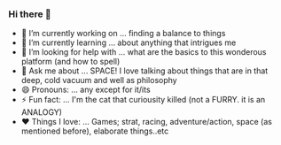 ### Hi there 👋

- 🔭 I’m currently working on ... finding a balance to things
- 🌱 I’m currently learning ... about anything that intrigues me
- 🤔 I’m looking for help with ... what are the basics to this wonderous platform (and how to spell)
- 💬 Ask me about ... SPACE! I love talking about things that are in that deep, cold vacuum and well as philosophy 
- 😄 Pronouns: ... any except for it/its
- ⚡ Fun fact: ... I'm the cat that curiousity killed (not a FURRY. it is an ANALOGY)
- ❤️ Things I love: ... Games; strat, racing, adventure/action, space (as mentioned before), elaborate things..etc 
